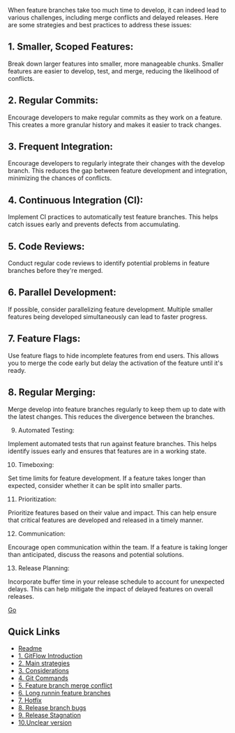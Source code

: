 When feature branches take too much time to develop, it can indeed lead to various challenges, including merge conflicts and delayed releases. Here are some strategies and best practices to address these issues:

## 1. Smaller, Scoped Features:

Break down larger features into smaller, more manageable chunks. Smaller features are easier to develop, test, and merge, reducing the likelihood of conflicts.

## 2. Regular Commits:

Encourage developers to make regular commits as they work on a feature. This creates a more granular history and makes it easier to track changes.

## 3. Frequent Integration:

Encourage developers to regularly integrate their changes with the develop branch. This reduces the gap between feature development and integration, minimizing the chances of conflicts.

## 4. Continuous Integration (CI):

Implement CI practices to automatically test feature branches. This helps catch issues early and prevents defects from accumulating.

## 5. Code Reviews:

Conduct regular code reviews to identify potential problems in feature branches before they're merged.

## 6. Parallel Development:

If possible, consider parallelizing feature development. Multiple smaller features being developed simultaneously can lead to faster progress.

## 7. Feature Flags:

Use feature flags to hide incomplete features from end users. This allows you to merge the code early but delay the activation of the feature until it's ready.


## 8. Regular Merging:

Merge develop into feature branches regularly to keep them up to date with the latest changes. This reduces the divergence between the branches.

9. Automated Testing:

Implement automated tests that run against feature branches. This helps identify issues early and ensures that features are in a working state.

10. Timeboxing:

Set time limits for feature development. If a feature takes longer than expected, consider whether it can be split into smaller parts.

11. Prioritization:

Prioritize features based on their value and impact. This can help ensure that critical features are developed and released in a timely manner.

12. Communication:

Encourage open communication within the team. If a feature is taking longer than anticipated, discuss the reasons and potential solutions.

13. Release Planning:

Incorporate buffer time in your release schedule to account for unexpected delays. This can help mitigate the impact of delayed features on overall releases.

[Go](mergingHotFixintoDevelo.md)

## Quick Links

- [Readme](../readme.md)
- [1. GitFlow Introduction](Git-Flow-Introduction.md)
- [2. Main strategies](Main-strategies.md)
- [3. Considerations](considerations.md)
- [4. Git Commands](Git-Commands.md)
- [5. Feature branch merge conflict](featureBranchMergeConflict.md)
- [6. Long runnin feature branches](long-runninFeatureBranches.md)
- [7. Hotfix](mergingHotFixintoDevelo.md)
- [8. Release branch bugs](releaseBranchBugs.md)
- [9. Release Stagnation](releaseStagnation.md)
- [10.Unclear version](unclearVersioning.md)